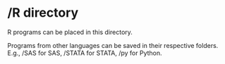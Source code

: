 # /R directory
R programs can be placed in this directory.  

Programs from other languages can be saved in their respective folders. E.g., /SAS for SAS, /STATA for STATA, /py for Python.
